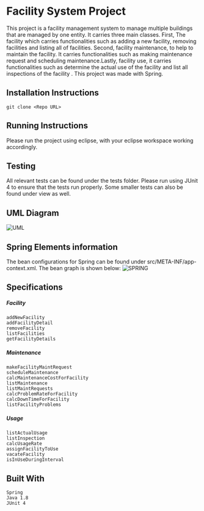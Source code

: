 # Facility System Project 

This project is a facility management system to manage multiple buildings that are managed by one entity. It carries three main classes. 
First, The facility which carries functionalities such as adding a new facility, removing facilities and listing all of facilities. Second, facility maintenance, to help to maintain the facility. It carries functionalities such as making maintenance request and scheduling maintenance.Lastly, facility use, it carries functionalities such as determine the actual use of the facility and list all inspections of the facility .
This project was made with Spring.



## Installation Instructions

```
git clone <Repo URL> 
```

## Running Instructions

Please run the project using eclipse, with your eclipse workspace working accordingly.

## Testing

All relevant tests can be found under the tests folder. Please run using JUnit 4 to ensure that the tests run properly. Some smaller tests can also be found under view as well. 

## UML Diagram
![UML](https://raw.githubusercontent.com/MahaBKT/Facility-System/master/Documents/UML.png)

## Spring Elements information
The bean configurations for Spring can be found under src/META-INF/app-context.xml. The bean graph is shown below:
![SPRING](https://raw.githubusercontent.com/MahaBKT/Facility-System/master/Documents/Spring.png)



## Specifications

##### Facility
```
addNewFacility
addFacilityDetail
removeFacility
listFacilities
getFacilityDetails
```

##### Maintenance
```
makeFacilityMaintRequest
scheduleMaintenance
calcMaintenanceCostForFacility
listMaintenance
listMaintRequests
calcProblemRateForFacility
calcDownTimeForFacility
listFacilityProblems
```

##### Usage
```
listActualUsage
listInspection
calcUsageRate
assignFacilityToUse
vacateFacility
isInUseDuringInterval
```


## Built With
```
Spring
Java 1.8
JUnit 4
```
